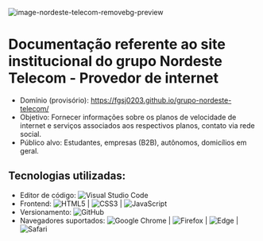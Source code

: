 ![image-nordeste-telecom-removebg-preview](https://github.com/user-attachments/assets/fb8535a0-6759-4a2b-9d3f-9a4e5d7c8549)

# Documentação referente ao site institucional do grupo Nordeste Telecom - Provedor de internet


- Domínio (provisório): https://fgsj0203.github.io/grupo-nordeste-telecom/
- Objetivo: Fornecer informações sobre os planos de velocidade de internet e serviços associados aos respectivos planos, contato via rede social.
- Público alvo: Estudantes, empresas (B2B), autônomos, domicílios em geral.

## Tecnologias utilizadas:
- Editor de código: ![Visual Studio Code](https://img.shields.io/badge/Visual%20Studio%20Code-0078d7.svg?style=for-the-badge&logo=visual-studio-code&logoColor=white)
- Frontend: ![HTML5](https://img.shields.io/badge/html5-%23E34F26.svg?style=for-the-badge&logo=html5&logoColor=white) | ![CSS3](https://img.shields.io/badge/css3-%231572B6.svg?style=for-the-badge&logo=css3&logoColor=white)
 | ![JavaScript](https://img.shields.io/badge/javascript-%23323330.svg?style=for-the-badge&logo=javascript&logoColor=%23F7DF1E)
- Versionamento: ![GitHub](https://img.shields.io/badge/github-%23121011.svg?style=for-the-badge&logo=github&logoColor=white)
- Navegadores suportados: ![Google Chrome](https://img.shields.io/badge/Google%20Chrome-4285F4?style=for-the-badge&logo=GoogleChrome&logoColor=white) | ![Firefox](https://img.shields.io/badge/Firefox-FF7139?style=for-the-badge&logo=Firefox-Browser&logoColor=white)
 | ![Edge](https://img.shields.io/badge/Edge-0078D7?style=for-the-badge&logo=Microsoft-edge&logoColor=white) | ![Safari](https://img.shields.io/badge/Safari-000000?style=for-the-badge&logo=Safari&logoColor=white)



